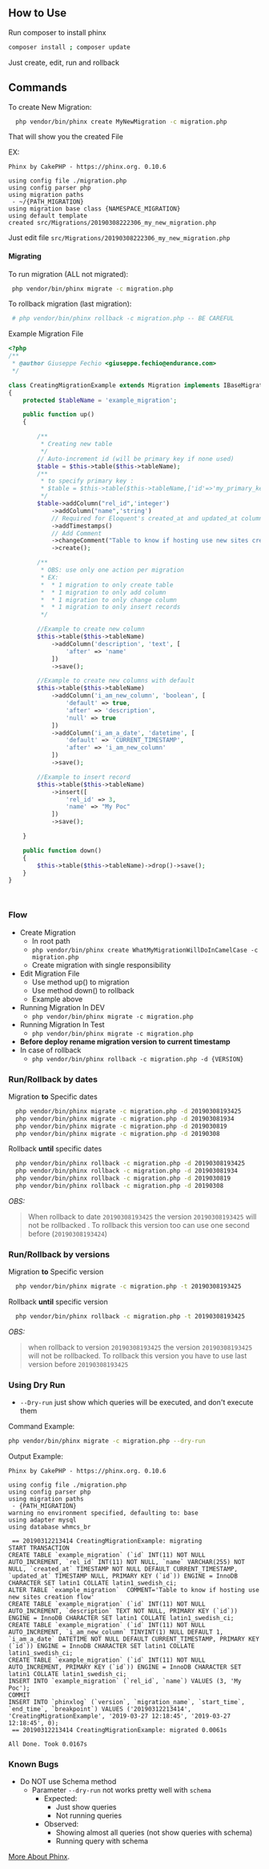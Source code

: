 ## How to Use

Run composer to install phinx 
```bash
composer install ; composer update
```

Just create, edit, run and rollback

## Commands

To create New Migration:
 
```Bash
  php vendor/bin/phinx create MyNewMigration -c migration.php
```

That will show you the created File

EX:
```
Phinx by CakePHP - https://phinx.org. 0.10.6

using config file ./migration.php
using config parser php
using migration paths 
 - ~/{PATH_MIGRATION}
using migration base class {NAMESPACE_MIGRATION}
using default template
created src/Migrations/20190308222306_my_new_migration.php
```

Just edit file `src/Migrations/20190308222306_my_new_migration.php`

#### Migrating

To run migration (ALL not migrated):
```bash
 php vendor/bin/phinx migrate -c migration.php
```

To rollback migration (last migration):
```bash
 # php vendor/bin/phinx rollback -c migration.php -- BE CAREFUL
```

Example Migration File
```PHP
<?php
/**
 * @author Giuseppe Fechio <giuseppe.fechio@endurance.com>
 */

class CreatingMigrationExample extends Migration implements IBaseMigration
{
    protected $tableName = 'example_migration';

    public function up()
    {

        /**
         * Creating new table
         */
        // Auto-increment id (will be primary key if none used)
        $table = $this->table($this->tableName);
        /**
         * to specify primary key :
         * $table = $this->table($this->tableName,['id'=>'my_primary_key_with_auto_increment']);
         */
        $table->addColumn("rel_id",'integer')
            ->addColumn("name",'string')
            // Required for Eloquent's created_at and updated_at columns
            ->addTimestamps()
            // Add Comment
            ->changeComment("Table to know if hosting use new sites creation flow")
            ->create();

        /**
         * OBS: use only one action per migration
         * EX:
         *  * 1 migration to only create table
         *  * 1 migration to only add column
         *  * 1 migration to only change column
         *  * 1 migration to only insert records
         */

        //Example to create new column
        $this->table($this->tableName)
            ->addColumn('description', 'text', [
                'after' => 'name'
            ])
            ->save();

        //Example to create new columns with default
        $this->table($this->tableName)
            ->addColumn('i_am_new_column', 'boolean', [
                'default' => true,
                'after' => 'description',
                'null' => true
            ])
            ->addColumn('i_am_a_date', 'datetime', [
                'default' => 'CURRENT_TIMESTAMP',
                'after' => 'i_am_new_column'
            ])
            ->save();

        //Example to insert record
        $this->table($this->tableName)
            ->insert([
                'rel_id' => 3,
                'name' => "My Poc"
            ])
            ->save();

    }

    public function down()
    {
        $this->table($this->tableName)->drop()->save();
    }
}




```

### Flow

- Create Migration
  - In root path
  - `php vendor/bin/phinx create WhatMyMigrationWillDoInCamelCase -c migration.php`
  - Create migration with single responsibility
- Edit Migration File
  - Use method up() to migration
  - Use method down() to rollback
  - Example above
- Running Migration In DEV
  - `php vendor/bin/phinx migrate -c migration.php`
- Running Migration In Test
  - `php vendor/bin/phinx migrate -c migration.php`
- **Before deploy rename migration version to current timestamp**
- In case of rollback
  - `php vendor/bin/phinx rollback -c migration.php -d {VERSION}`
  

### Run/Rollback by dates

Migration **to** Specific dates 
```bash
  php vendor/bin/phinx migrate -c migration.php -d 20190308193425
  php vendor/bin/phinx migrate -c migration.php -d 201903081934
  php vendor/bin/phinx migrate -c migration.php -d 2019030819
  php vendor/bin/phinx migrate -c migration.php -d 20190308
```

Rollback **until** specific dates
```bash
  php vendor/bin/phinx rollback -c migration.php -d 20190308193425
  php vendor/bin/phinx rollback -c migration.php -d 201903081934
  php vendor/bin/phinx rollback -c migration.php -d 2019030819
  php vendor/bin/phinx rollback -c migration.php -d 20190308
```

*OBS:* 
> When rollback to date `20190308193425` the version `20190308193425` will not be rollbacked .
> To rollback this version too can use one second before (`20190308193424`)
  
### Run/Rollback by versions

Migration **to** Specific version 
```bash
  php vendor/bin/phinx migrate -c migration.php -t 20190308193425
```

Rollback **until** specific version
```bash
  php vendor/bin/phinx rollback -c migration.php -t 20190308193425
```

*OBS:*

> when rollback to version `20190308193425` the version `20190308193425` will not be rollbacked.
> To rollback this version you have to use last version before `20190308193425`

### Using Dry Run
* `--Dry-run` just show which queries will be executed, and don't execute them

Command Example:
```bash
php vendor/bin/phinx migrate -c migration.php --dry-run
```

Output Example:
```
Phinx by CakePHP - https://phinx.org. 0.10.6

using config file ./migration.php
using config parser php
using migration paths 
 - {PATH_MIGRATION}
warning no environment specified, defaulting to: base
using adapter mysql
using database whmcs_br

 == 20190312213414 CreatingMigrationExample: migrating
START TRANSACTION
CREATE TABLE `example_migration` (`id` INT(11) NOT NULL AUTO_INCREMENT, `rel_id` INT(11) NOT NULL, `name` VARCHAR(255) NOT NULL, `created_at` TIMESTAMP NOT NULL DEFAULT CURRENT_TIMESTAMP, `updated_at` TIMESTAMP NULL, PRIMARY KEY (`id`)) ENGINE = InnoDB CHARACTER SET latin1 COLLATE latin1_swedish_ci;
ALTER TABLE `example_migration`  COMMENT='Table to know if hosting use new sites creation flow' 
CREATE TABLE `example_migration` (`id` INT(11) NOT NULL AUTO_INCREMENT, `description` TEXT NOT NULL, PRIMARY KEY (`id`)) ENGINE = InnoDB CHARACTER SET latin1 COLLATE latin1_swedish_ci;
CREATE TABLE `example_migration` (`id` INT(11) NOT NULL AUTO_INCREMENT, `i_am_new_column` TINYINT(1) NULL DEFAULT 1, `i_am_a_date` DATETIME NOT NULL DEFAULT CURRENT_TIMESTAMP, PRIMARY KEY (`id`)) ENGINE = InnoDB CHARACTER SET latin1 COLLATE latin1_swedish_ci;
CREATE TABLE `example_migration` (`id` INT(11) NOT NULL AUTO_INCREMENT, PRIMARY KEY (`id`)) ENGINE = InnoDB CHARACTER SET latin1 COLLATE latin1_swedish_ci;
INSERT INTO `example_migration` (`rel_id`, `name`) VALUES (3, 'My Poc');
COMMIT
INSERT INTO `phinxlog` (`version`, `migration_name`, `start_time`, `end_time`, `breakpoint`) VALUES ('20190312213414', 'CreatingMigrationExample', '2019-03-27 12:18:45', '2019-03-27 12:18:45', 0);
 == 20190312213414 CreatingMigrationExample: migrated 0.0061s

All Done. Took 0.0167s

```

### Known Bugs
- Do NOT use Schema method
  - Parameter `--dry-run` not works pretty well with `schema`
    - Expected: 
      - Just show queries 
      - Not running queries
    - Observed: 
      - Showing almost all queries (not show queries with schema) 
      - Running query with schema
    

 [More About Phinx](http://docs.phinx.org/en/latest/).
